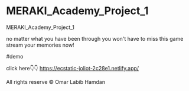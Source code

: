 # MERAKI_Academy_Project_1
MERAKI_Academy_Project_1

no matter what you have been through you won't have to miss this game
stream your memories now!

#demo

click here👇👇
https://ecstatic-joliot-2c28e1.netlify.app/

All rights reserve © Omar Labib Hamdan
